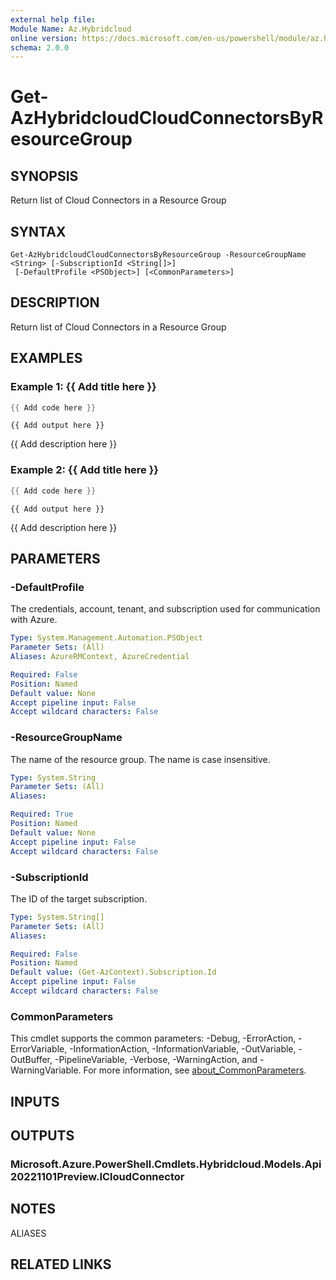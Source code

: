 ```yaml
---
external help file:
Module Name: Az.Hybridcloud
online version: https://docs.microsoft.com/en-us/powershell/module/az.hybridcloud/get-azhybridcloudcloudconnectorsbyresourcegroup
schema: 2.0.0
---
```


# Get-AzHybridcloudCloudConnectorsByResourceGroup

## SYNOPSIS
Return list of Cloud Connectors in a Resource Group

## SYNTAX

```
Get-AzHybridcloudCloudConnectorsByResourceGroup -ResourceGroupName <String> [-SubscriptionId <String[]>]
 [-DefaultProfile <PSObject>] [<CommonParameters>]
```

## DESCRIPTION
Return list of Cloud Connectors in a Resource Group

## EXAMPLES

### Example 1: {{ Add title here }}
```powershell
{{ Add code here }}
```

```output
{{ Add output here }}
```

{{ Add description here }}

### Example 2: {{ Add title here }}
```powershell
{{ Add code here }}
```

```output
{{ Add output here }}
```

{{ Add description here }}

## PARAMETERS

### -DefaultProfile
The credentials, account, tenant, and subscription used for communication with Azure.

```yaml
Type: System.Management.Automation.PSObject
Parameter Sets: (All)
Aliases: AzureRMContext, AzureCredential

Required: False
Position: Named
Default value: None
Accept pipeline input: False
Accept wildcard characters: False
```

### -ResourceGroupName
The name of the resource group.
The name is case insensitive.

```yaml
Type: System.String
Parameter Sets: (All)
Aliases:

Required: True
Position: Named
Default value: None
Accept pipeline input: False
Accept wildcard characters: False
```

### -SubscriptionId
The ID of the target subscription.

```yaml
Type: System.String[]
Parameter Sets: (All)
Aliases:

Required: False
Position: Named
Default value: (Get-AzContext).Subscription.Id
Accept pipeline input: False
Accept wildcard characters: False
```

### CommonParameters
This cmdlet supports the common parameters: -Debug, -ErrorAction, -ErrorVariable, -InformationAction, -InformationVariable, -OutVariable, -OutBuffer, -PipelineVariable, -Verbose, -WarningAction, and -WarningVariable. For more information, see [about_CommonParameters](http://go.microsoft.com/fwlink/?LinkID=113216).

## INPUTS

## OUTPUTS

### Microsoft.Azure.PowerShell.Cmdlets.Hybridcloud.Models.Api20221101Preview.ICloudConnector

## NOTES

ALIASES

## RELATED LINKS

